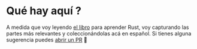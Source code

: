 # Qué hay aquí ?

A medida que voy leyendo [el libro](https://doc.rust-lang.org/book/title-page.html) para aprender Rust, voy capturando las partes más relevantes y coleccionándolas acá en español. Si tienes alguna sugerencia puedes [abrir un PR](https://github.com/jpoo90/rust-pa-vos) 🙂

